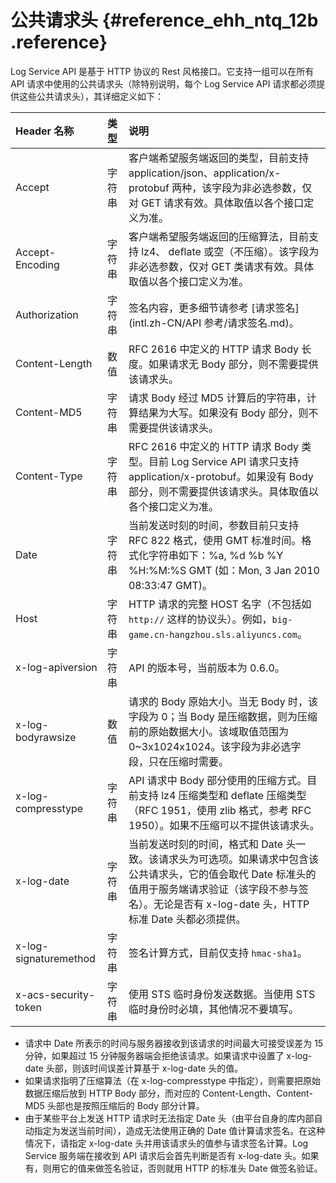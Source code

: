 # 公共请求头 {#reference_ehh_ntq_12b .reference}

Log Service API 是基于 HTTP 协议的 Rest 风格接口。它支持一组可以在所有 API 请求中使用的公共请求头（除特别说明，每个 Log Service API 请求都必须提供这些公共请求头），其详细定义如下：

|Header 名称|类型|说明|
|:--------|:-|:-|
|Accept|字符串|客户端希望服务端返回的类型，目前支持 application/json、application/x-protobuf 两种，该字段为非必选参数，仅对 GET 请求有效。具体取值以各个接口定义为准。|
|Accept-Encoding|字符串|客户端希望服务端返回的压缩算法，目前支持 lz4、 deflate 或空（不压缩）。该字段为非必选参数，仅对 GET 类请求有效。具体取值以各个接口定义为准。|
|Authorization|字符串|签名内容，更多细节请参考 [请求签名](intl.zh-CN/API 参考/请求签名.md)。|
|Content-Length|数值|RFC 2616 中定义的 HTTP 请求 Body 长度。如果请求无 Body 部分，则不需要提供该请求头。|
|Content-MD5|字符串|请求 Body 经过 MD5 计算后的字符串，计算结果为大写。如果没有 Body 部分，则不需要提供该请求头。|
|Content-Type|字符串|RFC 2616 中定义的 HTTP 请求 Body 类型。目前 Log Service API 请求只支持 application/x-protobuf。如果没有 Body 部分，则不需要提供该请求头。具体取值以各个接口定义为准。|
|Date|字符串|当前发送时刻的时间，参数目前只支持 RFC 822 格式，使用 GMT 标准时间。格式化字符串如下：%a, %d %b %Y %H:%M:%S GMT \(如：Mon, 3 Jan 2010 08:33:47 GMT\)。|
|Host|字符串|HTTP 请求的完整 HOST 名字（不包括如 `http://` 这样的协议头）。例如，`big-game.cn-hangzhou.sls.aliyuncs.com`。|
|x-log-apiversion|字符串|API 的版本号，当前版本为 0.6.0。|
|x-log-bodyrawsize|数值|请求的 Body 原始大小。当无 Body 时，该字段为 0；当 Body 是压缩数据，则为压缩前的原始数据大小。该域取值范围为 0~3x1024x1024。该字段为非必选字段，只在压缩时需要。|
|x-log-compresstype|字符串|API 请求中 Body 部分使用的压缩方式。目前支持 lz4 压缩类型和 deflate 压缩类型（RFC 1951，使用 zlib 格式，参考 RFC 1950）。如果不压缩可以不提供该请求头。|
|x-log-date|字符串|当前发送时刻的时间，格式和 Date 头一致。该请求头为可选项。如果请求中包含该公共请求头，它的值会取代 Date 标准头的值用于服务端请求验证（该字段不参与签名）。无论是否有 x-log-date 头，HTTP 标准 Date 头都必须提供。|
|x-log-signaturemethod|字符串|签名计算方式，目前仅支持 `hmac-sha1`。|
|x-acs-security-token|字符串|使用 STS 临时身份发送数据。当使用 STS 临时身份时必填，其他情况不要填写。|

-   请求中 Date 所表示的时间与服务器接收到该请求的时间最大可接受误差为 15 分钟，如果超过 15 分钟服务器端会拒绝该请求。如果请求中设置了 x-log-date 头部，则该时间误差计算基于 x-log-date 头的值。
-   如果请求指明了压缩算法（在 x-log-compresstype 中指定），则需要把原始数据压缩后放到 HTTP Body 部分，而对应的 Content-Length、Content-MD5 头部也是按照压缩后的 Body 部分计算。
-   由于某些平台上发送 HTTP 请求时无法指定 Date 头（由平台自身的库内部自动指定为发送当前时间），造成无法使用正确的 Date 值计算请求签名。在这种情况下，请指定 x-log-date 头并用该请求头的值参与请求签名计算。Log Service 服务端在接收到 API 请求后会首先判断是否有 x-log-date 头。如果有，则用它的值来做签名验证，否则就用 HTTP 的标准头 Date 做签名验证。

